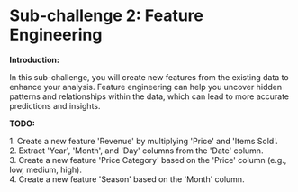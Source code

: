 # Sub-challenge 2: Feature Engineering
**Introduction:**
<p>
    In this sub-challenge, you will create new features from the existing data to enhance your analysis. Feature engineering can help you uncover hidden patterns and relationships within the data, which can lead to more accurate predictions and insights.
</p>

**TODO:**
<p>
    1. Create a new feature 'Revenue' by multiplying 'Price' and 'Items Sold'.<br>
    2. Extract 'Year', 'Month', and 'Day' columns from the 'Date' column.<br>
    3. Create a new feature 'Price Category' based on the 'Price' column (e.g., low, medium, high).<br>
    4. Create a new feature 'Season' based on the 'Month' column.<br>
</p>
